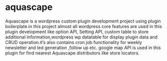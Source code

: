# aquascape

Aquascape is a wordpress custom plugin development project using plugin boilerplate.in this project almost all wordpress core features are used in this plugin development like  option API, Setting API, custom table to store additional information,wordpress wp datatable for display plugin data and CRUD operation.it’s also contains cron job functionality for weekly newsletter and led generation ,follow up etc. google map API is used in this plugin for find nearest Aquascape distributors like store locators.
